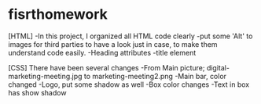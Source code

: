 # fisrthomework
[HTML]
-In this project, I organized all HTML code clearly
-put some 'Alt' to images for third parties to have a look just in case, to make them understand code easily.
-Heading attributes
-title element

[CSS]
There have been several changes
-From Main picture; digital-marketing-meeting.jpg to marketing-meeting2.png
-Main bar, color changed
-Logo, put some shadow as well
-Box color changes
-Text in box has show shadow